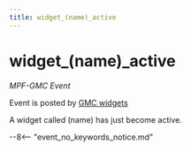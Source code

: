 ```yaml
---
title: widget_(name)_active
---
```


# widget_(name)\_active


*MPF-GMC Event*

Event is posted by [GMC widgets](../gmc/reference/mpf-widget.md)

A widget called (name) has just become active.

--8<-- "event_no_keywords_notice.md"
